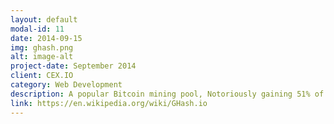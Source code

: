 ```yaml
---
layout: default
modal-id: 11
date: 2014-09-15
img: ghash.png
alt: image-alt
project-date: September 2014
client: CEX.IO
category: Web Development
description: A popular Bitcoin mining pool, Notoriously gaining 51% of global Bitcoin mining power. Operating 24/7; 99.9% uptime.
link: https://en.wikipedia.org/wiki/GHash.io
---
```

